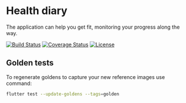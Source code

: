 # Health diary

The application can help you get fit, monitoring your progress along the way.

[![Build Status](https://shields.io/github/workflow/status/dkrutskikh/health-diary/build?logo=github&logoColor=white)](https://github.com/dkrutskikh/health-diary/)
[![Coverage Status](https://img.shields.io/codecov/c/github/dkrutskikh/health-diary?logo=codecov&logoColor=white)](https://codecov.io/gh/dkrutskikh/health-diary/)
[![License](https://img.shields.io/github/license/dkrutskikh/health-diary)](https://github.com/dkrutskikh/health-diary/blob/master/LICENSE)

## Golden tests

To regenerate goldens to capture your new reference images use command:

```bash
flutter test --update-goldens --tags=golden
```
